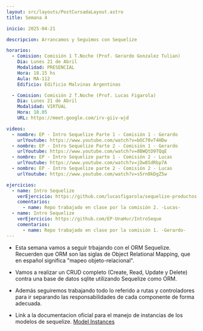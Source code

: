 ```yaml
---
layout: src/layouts/PostCursadaLayout.astro
title: Semana 4

inicio: 2025-04-21

descripcion: Arrancamos y Seguimos con Sequelize

horarios:
  - Comision: Comisión 1 T.Noche (Prof. Gerardo Gonzalez Tulian)
    Dia: Lunes 21 de Abril
    Modalidad: PRESENCIAL
    Hora: 18.15 hs
    Aula: MA-112
    Edificio: Edificio Malvinas Argentinas

  - Comision: Comisión 2 T.Noche (Prof. Lucas Figarola)
    Dia: Lunes 21 de Abril
    Modalidad: VIRTUAL
    Hora: 18.05
    URL: https://meet.google.com/irv-giiv-wjd

videos:
  - nombre: EP - Intro Sequelize Parte 1 - Comisión 1 - Gerardo
    urlYoutube: https://www.youtube.com/watch?v=bOC70vT4HDw
  - nombre: EP - Intro Sequelize Parte 2 - Comisión 1 - Gerardo
    urlYoutube: https://www.youtube.com/watch?v=8BWQtD9TQqE
  - nombre: EP - Intro Sequelize parte 1 - Comisión 2 - Lucas
    urlYoutube: https://www.youtube.com/watch?v=jDw8SdRbp7A
  - nombre: EP - Intro Sequelize parte 2 - Comisión 2 - Lucas
    urlYoutube: https://www.youtube.com/watch?v=s5rn0kDgZ5w

ejercicios:
  - name: Intro Sequelize
    verEjercicio: https://github.com/lucasfigarola/sequelize-productos
    comentarios:
      - name: Repo trabajado en clase por la comisión 2. -Lucas-
  - name: Intro Sequelize
    verEjercicio: https://github.com/EP-UnaHur/IntroSeque
    comentarios:
      - name: Repo trabajado en clase por la comisión 1. -Gerardo-
---
```


- Esta semana vamos a seguir trbajando con el ORM Sequelize. Recuerden que ORM son las siglas de Object Relational Mapping, que en español significa "mapeo objeto-relacional".

- Vamos a realizar un CRUD completo (Create, Read, Update y Delete) contra una base de datos sqlite utilizando Sequelize como ORM.

- Además seguiremos trabajando todo lo referido a rutas y controladores para ir separando las responsabilidades de cada componente de forma adecuada.

- Link a la documentacion oficial para el manejo de instancias de los modelos de sequelize. <a href="https://sequelize.org/docs/v6/core-concepts/model-instances/" target="_blank">Model Instances</a>
